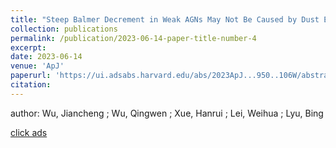```yaml
---
title: "Steep Balmer Decrement in Weak AGNs May Not Be Caused by Dust Extinction: Clues from Low-luminosity AGNs and Changing-look AGNs"
collection: publications
permalink: /publication/2023-06-14-paper-title-number-4
excerpt:
date: 2023-06-14
venue: 'ApJ'
paperurl: 'https://ui.adsabs.harvard.edu/abs/2023ApJ...950..106W/abstract'
citation:
---
```

author: Wu, Jiancheng  ; Wu, Qingwen  ; Xue, Hanrui  ; Lei, Weihua  ; Lyu, Bing  

[click ads](https://ui.adsabs.harvard.edu/abs/2023ApJ...950..106W/abstract)
